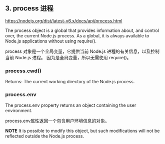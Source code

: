 ## 3. process 进程
<https://nodejs.org/dist/latest-v6.x/docs/api/process.html>

The process object is a global that provides information about, and control over, the current Node.js process. As a global, it is always available to Node.js applications without using require().

process 对象是一个全局变量，它提供当前 Node.js 进程的有关信息，以及控制当前 Node.js 进程。 因为是全局变量，所以无需使用 require()。


### process.cwd()
Returns: <String>The current working directory of the Node.js process.

### process.env
<Object>

The process.env property returns an object containing the user environment. 

process.env属性返回一个包含用户环境信息的对象。

**NOTE** It is possible to modify this object, but such modifications will not be reflected outside the Node.js process. 